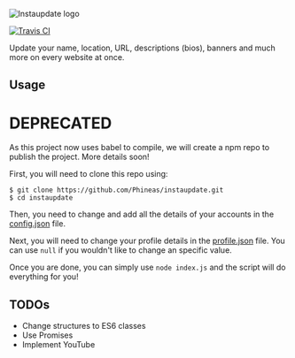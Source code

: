 ![Instaupdate logo](https://phineas.io/screenshots/instaupdate-logo.png)

[![Travis CI](https://api.travis-ci.org/Phineas/instaupdate.svg?branch=master)](https://travis-ci.org/Phineas/instaupdate)

Update your name, location, URL, descriptions (bios), banners and much more on every website at once.

## Usage

# DEPRECATED
As this project now uses babel to compile, we will create a npm repo to publish the project. More details soon!

First, you will need to clone this repo using:

```shell
$ git clone https://github.com/Phineas/instaupdate.git
$ cd instaupdate
```

Then, you need to change and add all the details of your accounts in the [config.json](data/config.json) file.

Next, you will need to change your profile details in the [profile.json](data/profile.json) file. You can use ``null`` if you wouldn't like to change an specific value.

Once you are done, you can simply use ``node index.js`` and the script will do everything for you!

## TODOs

- Change structures to ES6 classes
- Use Promises
- Implement YouTube